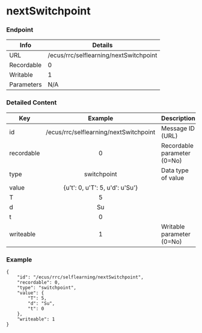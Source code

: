 # nextSwitchpoint



### Endpoint

| Info  | Details |
| ------------- | ------------- |
| URL   | /ecus/rrc/selflearning/nextSwitchpoint   |
| Recordable   | 0   |
| Writable   | 1   |
| Parameters  | N/A  |

### Detailed Content

|  Key  | Example | Description |
| ------------- | :------: | ------------------------------ |
|  id | /ecus/rrc/selflearning/nextSwitchpoint | Message ID (URL) |
|  recordable | 0 | Recordable parameter (0=No) |
|  type | switchpoint | Data type of value |
|  value | {u't': 0, u'T': 5, u'd': u'Su'} |  |
|  T | 5 |  |
|  d | Su |  |
|  t | 0 |  |
|  writeable | 1 | Writable parameter (0=No) |

### Example
```
{
    "id": "/ecus/rrc/selflearning/nextSwitchpoint",
    "recordable": 0,
    "type": "switchpoint",
    "value": {
        "T": 5,
        "d": "Su",
        "t": 0
    },
    "writeable": 1
}
```

